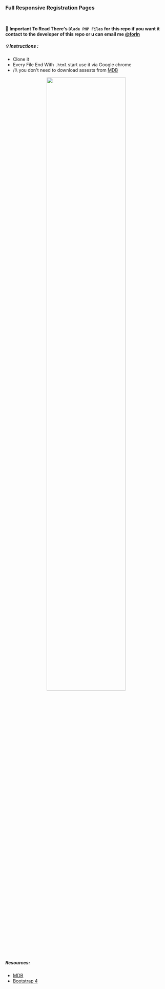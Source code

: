 ### Full Responsive Registration Pages 
<br>

📣 **Important To Read There's `Blade PHP Files` for this repo if you want it contact to the developer of this repo or u can email me [@forln](forln.strome@yandex.com)**  

#####  💡  Instructions  :
-   Clone it
-   Every File End With `.html` start use it via Google chrome
- /!\ you don't need to download assests from <a href="https://mdbootstrap.com/"> MDB</a>  

<p align="center">
    <img src="https://lh3.googleusercontent.com/m9STgMmEnYbrlt0OWz8TaYDHxHBguakU8CAEek5Y7tlNEbb62P0bYbYqneK6o16ntv_uzamjknoWu_cOjEuN-q2X22uA2Anlsz6re5BPpl9nrEGMozExB6yiP6cMTnP3cbNwPqJ4Y3S1nFElLbWBVGKqux31H9zFa5Tqq2zX16uGPTkC2jefvDlNq_TjGLAqbMvVZGz-S9bIxM5-e8kZbDID8Bht7odQMVQle63nfUF3THjYVV4cKibTJiBrHsFCnYNDdF-YGQkTUvch2znTuS4706D4Ox2uPxJexFmRX6R6hRRhnTGW_nJBJkbmGfsDWayAUjyjyx1HgYDESHq1OqjZ-Ns9z4_mwfuCTY-LX1rXbgEBthoONUL0ug--kxnLjPyh3Jv5BDg5shlhJwRsj_rcYiEyfT-b7kAOEAQR3byUR1uaaf8xpdENm4BTfm44KWNwQcqT7swDi7FXecbLTtsu_0aaBIuj9MaQ7ix53125RyPT7O3QC6aKjKNZPTIR4OYMh2Rnku2uBEGslb5Vj43g613h5UqSEPpG3b3BV4h49R30lLjGqDFRCqq4YeY570KRC-fzoZpBAP5vifeyximRosOH1-aQu4P8utmZuxDcRxbWy9XEzCS4910UevqLghP_kDTV9xaD3C-JlPMG36-LaEf2nVx7N7i47KGHbSnpqm4_zAnsHU8mUuDp15s2L3g8HhLk1pcGrlvCqnEicjBMrndWWNiOPQcDh1iST1juQsHXhsMhbObow-ywkIa_Gx-Zp4r6wuawZ2ogSpoMb0h5B9xkciME7Xw0xjHJuOMREzkWA1wH6PG0Ep4YrVpSTc8ICKAn27cXAEybMuS13nHeIZTm3sQXY_bz-h0SVFxH0G8OLFGpOjgkHjuxm5oAmBgaC1sUnOQfgHHETigV-zJvgrGNSVFTy6lQHjXEaxOuyelTG-bRCFfZzWKeRW3r57ABWx2qqdY=w1005-h577-no?authuser=0" width="70%">
</p>

##### Resources:
- [MDB](https://mdbootstrap.com/)
- [Bootstrap 4](https://getbootstrap.com)
